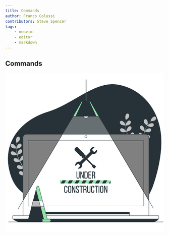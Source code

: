 ```yaml
---
title: Commands
author: Franco Colussi
contributors: Steve Spencer
tags:
    - neovim
    - editor
    - markdown
---
```

<!--vale off-->

## Commands

![Under construction](./assets/img/under-construction.svg)
